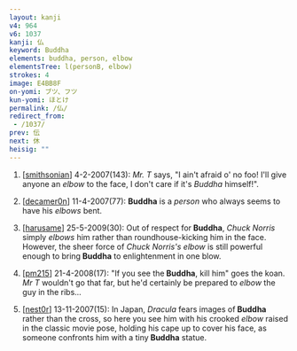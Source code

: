 ```yaml
---
layout: kanji
v4: 964
v6: 1037
kanji: 仏
keyword: Buddha
elements: buddha, person, elbow
elementsTree: l(personB, elbow)
strokes: 4
image: E4BB8F
on-yomi: ブツ、フツ
kun-yomi: ほとけ
permalink: /仏/
redirect_from:
 - /1037/
prev: 伝
next: 休
heisig: ""
---
```


1) [<a href="http://kanji.koohii.com/profile/smithsonian">smithsonian</a>] 4-2-2007(143): <em>Mr. T</em> says, &quot;I ain&#039;t afraid o&#039; no foo! I&#039;ll give anyone an <em>elbow</em> to the face, I don&#039;t care if it&#039;s <em>Buddha</em> himself!&quot;.

2) [<a href="http://kanji.koohii.com/profile/decamer0n">decamer0n</a>] 11-4-2007(77): <strong>Buddha</strong> is a <em>person</em> who always seems to have his <em>elbows</em> bent.

3) [<a href="http://kanji.koohii.com/profile/harusame">harusame</a>] 25-5-2009(30): Out of respect for<strong> Buddha</strong>, <em>Chuck Norris</em> simply <em>elbows</em> him rather than roundhouse-kicking him in the face. However, the sheer force of <em>Chuck Norris&#039;s elbow</em> is still powerful enough to bring<strong> Buddha</strong> to enlightenment in one blow.

4) [<a href="http://kanji.koohii.com/profile/pm215">pm215</a>] 21-4-2008(17): &quot;If you see the<strong> Buddha</strong>, kill him&quot; goes the koan. <em>Mr T</em> wouldn&#039;t go that far, but he&#039;d certainly be prepared to <em>elbow</em> the guy in the ribs...

5) [<a href="http://kanji.koohii.com/profile/nest0r">nest0r</a>] 13-11-2007(15): In Japan, <em>Dracula</em> fears images of<strong> Buddha</strong> rather than the cross, so here you see him with his crooked <em>elbow</em> raised in the classic movie pose, holding his cape up to cover his face, as someone confronts him with a tiny<strong> Buddha</strong> statue.

